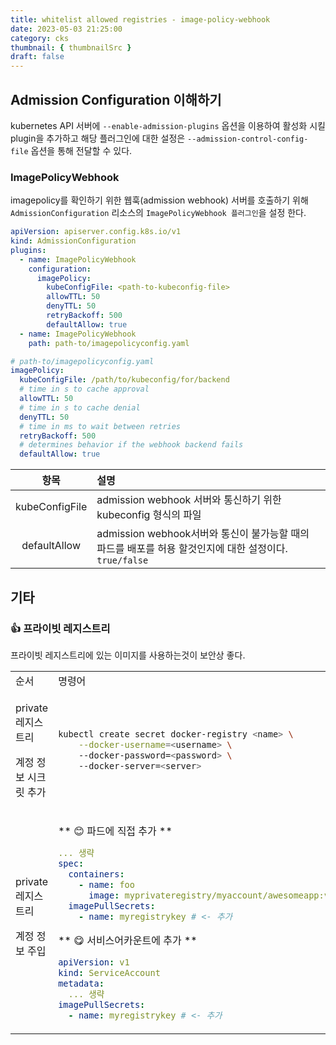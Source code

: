 ```yaml
---
title: whitelist allowed registries - image-policy-webhook
date: 2023-05-03 21:25:00
category: cks
thumbnail: { thumbnailSrc }
draft: false
---
```


## Admission Configuration 이해하기
kubernetes API 서버에 `--enable-admission-plugins` 옵션을 이용하여 활성화 시킬 plugin을 추가하고 해당 플러그인에 대한 설정은 `--admission-control-config-file` 옵션을 통해 전달할 수 있다. 

### ImagePolicyWebhook
imagepolicy를 확인하기 위한 웹훅(admission webhook) 서버를 호출하기 위해 `AdmissionConfiguration` 리소스의 `ImagePolicyWebhook 플러그인`을 설정 한다.  

```yaml
apiVersion: apiserver.config.k8s.io/v1
kind: AdmissionConfiguration
plugins:
  - name: ImagePolicyWebhook
    configuration:
      imagePolicy:
        kubeConfigFile: <path-to-kubeconfig-file>
        allowTTL: 50
        denyTTL: 50
        retryBackoff: 500
        defaultAllow: true
  - name: ImagePolicyWebhook
    path: path-to/imagepolicyconfig.yaml
```

```yaml 
# path-to/imagepolicyconfig.yaml
imagePolicy:
  kubeConfigFile: /path/to/kubeconfig/for/backend
  # time in s to cache approval
  allowTTL: 50
  # time in s to cache denial
  denyTTL: 50
  # time in ms to wait between retries
  retryBackoff: 500
  # determines behavior if the webhook backend fails
  defaultAllow: true
```

| 항목 |  설명  |
|:----:|:-------------------------------|
| kubeConfigFile | admission webhook 서버와 통신하기 위한 kubeconfig 형식의 파일  | 
| defaultAllow | admission webhook서버와 통신이 불가능할 때의 파드를 배포를 허용 할것인지에 대한 설정이다. `true/false` | 



## 기타
### 👍 프라이빗 레지스트리

프라이빗 레지스트리에 있는 이미지를 사용하는것이 보안상 좋다.

<table>
<tr>
<td> 순서 </td> <td> 명령어 </td>
</tr>
<tr>
<td>

private 레지스트리

계정 정보 시크릿 추가 

</td>

<td>

```sh
kubectl create secret docker-registry <name> \
    --docker-username=<username> \ 
    --docker-password=<password> \ 
    --docker-server=<server>
```

</td>
</tr>
<tr>
<td>
private 레지스트리

계정 정보 주입

</td>
<td>

** 😊 파드에 직접 추가 ** 

```yaml
... 생략
spec:
  containers:
    - name: foo
      image: myprivateregistry/myaccount/awesomeapp:v1
  imagePullSecrets:
    - name: myregistrykey # <- 추가
```

** 😋 서비스어카운트에 추가 **

```yaml
apiVersion: v1
kind: ServiceAccount
metadata:
  ... 생략
imagePullSecrets:
  - name: myregistrykey # <- 추가 
```

</td>
</tr>